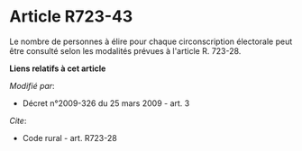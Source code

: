 # Article R723-43

Le nombre de personnes à élire pour chaque circonscription électorale peut être consulté selon les modalités prévues à
l'article R. 723-28.

**Liens relatifs à cet article**

_Modifié par_:

  - Décret n°2009-326 du 25 mars 2009 - art. 3

_Cite_:

  - Code rural - art. R723-28
